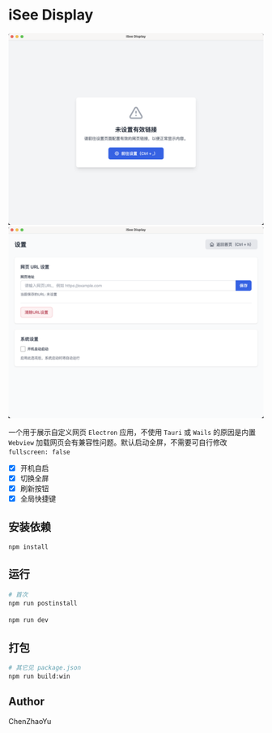 # iSee Display

![1](./screenshot/1.png)
![2](./screenshot/2.png)

一个用于展示自定义网页 `Electron` 应用，不使用 `Tauri` 或 `Wails` 的原因是内置 `Webview` 加载网页会有兼容性问题。默认启动全屏，不需要可自行修改 `fullscreen: false`

- [x] 开机自启
- [x] 切换全屏
- [x] 刷新按钮
- [x] 全局快捷键

## 安装依赖

```bash
npm install
```

## 运行
```bash
# 首次
npm run postinstall

npm run dev
```

## 打包

```bash
# 其它见 package.json
npm run build:win
```

## Author
ChenZhaoYu
